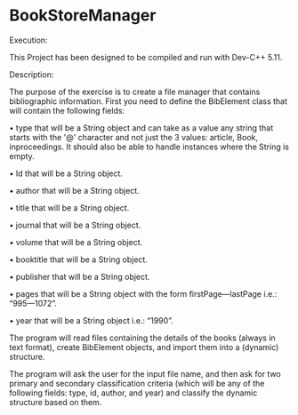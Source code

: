 # BookStoreManager

Execution:

This Project has been designed to be compiled and run with Dev-C++ 5.11.



Description:

The purpose of the exercise is to create a file manager that contains bibliographic information. First you need to define the BibElement class that will contain the following fields:

•	type that will be a String object and can take as a value any string that starts with the '@' character and not just the 3 values: article, Book, inproceedings. It should also be able to handle instances where the String is empty.

•	Id that will be a String object.

•	author that will be a String object.

•	title that will be a String object.

•	journal that will be a String object.

•	volume that will be a String object.

•	booktitle that will be a String object.

•	publisher that will be a String object.

•	pages that will be a String object with the form firstPage—lastPage i.e.: “995—1072”.

•	year that will be a String object i.e.: “1990”.


The program will read files containing the details of the books (always in text format), create BibElement objects, and import them into a (dynamic) structure.

The program will ask the user for the input file name, and then ask for two primary and secondary classification criteria (which will be any of the following fields: type, id, author, and year) and classify the dynamic structure based on them.

